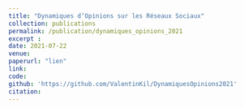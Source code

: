 ```yaml
---
title: "Dynamiques d’Opinions sur les Réseaux Sociaux"
collection: publications
permalink: /publication/dynamiques_opinions_2021
excerpt :
date: 2021-07-22
venue:
paperurl: "lien"
link: 
code: 
github: 'https://github.com/ValentinKil/DynamiquesOpinions2021'
citation:
---
```


